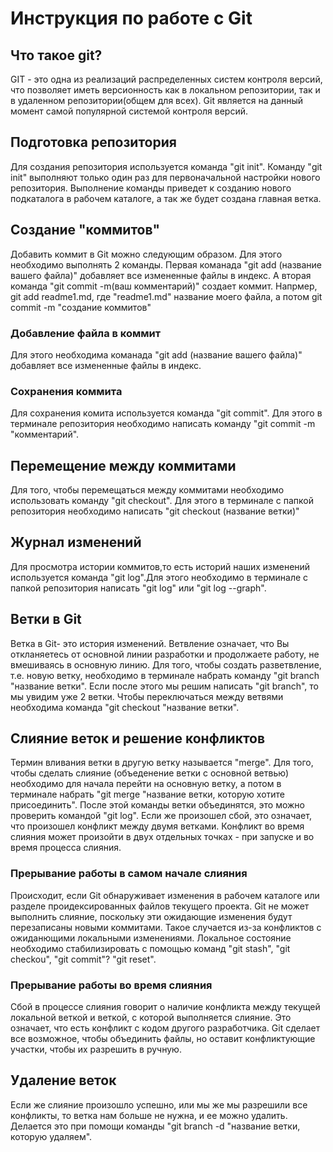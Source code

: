 # Инструкция по работе с Git

## Что такое git?

GIT - это одна из реализаций распределенных систем контроля версий, что позволяет иметь версионность как в локальном репозитории, так и в удаленном репозитории(общем для всех). Git является на данный момент самой популярной системой контроля версий.

## Подготовка репозитория

Для создания репозитория используется команда "git init". Команду  "git init" выполняют только один раз для первоначальной настройки нового репозитория. Выполнение команды приведет к созданию нового подкаталога в рабочем каталоге, а так же будет создана главная ветка. 

## Создание "коммитов"

Добавить коммит в Git можно следующим образом. Для этого необходимо выполнять 2 команды. Первая команада "git add (название вашего файла)" добавляет все измененные файлы в индекс. А вторая команда "git commit -m(ваш комментарий)" создает коммит. 
Напрмер, git add readme1.md, где "readme1.md" название моего файла, а потом git commit -m "создание коммитов"

### Добавление файла в коммит

Для этого необходима команада "git add (название вашего файла)" добавляет все измененные файлы в индекс.

### Сохранения коммита

Для сохранения комита используется команда "git commit".  Для этого в терминале репозитория необходимо написать команду "git commit -m "комментарий".


## Перемещение между коммитами

Для того, чтобы перемещаться между коммитами необходимо использовать команду "git checkout". Для этого в терминале с папкой репозитория необходимо написать "git checkout (название ветки)"

## Журнал изменений


Для просмотра истории коммитов,то есть историй наших изменений используется команда "git log".Для этого необходимо в терминале с папкой репозитория написать "git log" или "git log --graph".

## Ветки в Git

Ветка в Git- это история изменений. Ветвление означает, что Вы откланяетесь от основной линии разработки и продолжаете работу, не вмешиваясь в основную линию. Для того, чтобы создать разветвление, т.е. новую ветку, необходимо в терминале набрать команду "git branch "название ветки". Если после этого мы решим написать "git branch", то мы увидим уже 2 ветки. Чтобы переключаться между ветвями необходима команда "git checkout "название ветки".

## Слияние веток и решение конфликтов

Термин вливания ветки в другую ветку называется "merge". Для того, чтобы сделать слияние (объеденение ветки с основной ветвью) необходимо для начала перейти на основную ветку, а потом в терминале набрать "git merge "название ветки, которую хотите присоединить". После этой команды ветки объединятся, это можно проверить командой "git log". Если же произошел сбой, это означает, что произошел конфликт между двумя ветками. Конфликт во время слияния может произойти в двух отдельных точках - при запуске и во время процесса слияния. 

### Прерывание работы в самом начале слияния

Происходит, если Git обнаруживает изменения в рабочем каталоге или разделе проидексированных файлов текущего проекта. Git не может выполнить слияние, поскольку эти ожидающие изменения будут перезаписаны новыми коммитами. Такое случается из-за конфликтов с ожиданющими локальными изменениями. Локальное состояние необходимо стабилизировать с помощью команд "git stash", "git checkou", "git commit"? "git reset".

### Прерывание работы во время слияния

Сбой в процессе слияния говорит о наличие конфликта между текущей локальной веткой и веткой, с которой выполняется слияние. Это означает, что есть конфликт с кодом другого разработчика. Git сделает все возможное, чтобы объединить файлы, но оставит конфликтующие участки, чтобы их разрешить в ручную. 

## Удаление веток 

Если же слияние произошло успешно, или мы же мы разрешили все конфликты, то ветка нам больше не нужна, и ее можно удалить. Делается это при помощи команды "git branch -d "название ветки, которую удаляем".

